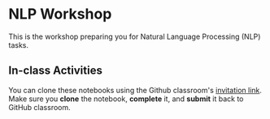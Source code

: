 # NLP Workshop 
This is the workshop preparing you for Natural Language Processing (NLP) tasks.

## In-class Activities
You can clone these notebooks using the Github classroom's [invitation link](https://classroom.github.com/a/LXjgDMnA).
Make sure you __clone__ the notebook, __complete__ it, and __submit__ it back to GitHub classroom.
